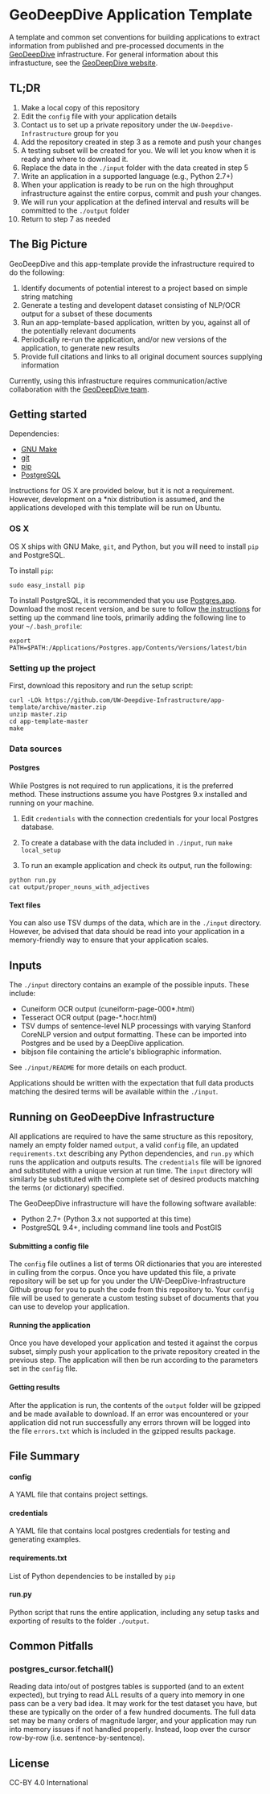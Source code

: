 # GeoDeepDive Application Template
A template and common set conventions for building applications to extract information from published and pre-processed documents in the [GeoDeepDive](https://geodeepdive.org) infrastructure. For general information about this infrastucture, see the [GeoDeepDive website](https://geodeepdive.org/about.html).

## TL;DR
1. Make a local copy of this repository
2. Edit the `config` file with your application details
3. Contact us to set up a private repository under the `UW-Deepdive-Infrastructure` group for you
4. Add the repository created in step 3 as a remote and push your changes
5. A testing subset will be created for you. We will let you know when it is ready and where to download it.
6. Replace the data in the `./input` folder with the data created in step 5
7. Write an application in a supported language (e.g., Python 2.7+)
8. When your application is ready to be run on the high throughput infrastructure against the entire corpus, commit and push your changes.
9. We will run your application at the defined interval and results will be committed to the `./output` folder
10. Return to step 7 as needed

## The Big Picture
GeoDeepDive and this app-template provide the infrastructure required to do the following:

1. Identify documents of potential interest to a project based on simple string matching
2. Generate a testing and developent dataset consisting of NLP/OCR output for a subset of these documents
3. Run an app-template-based application, written by you, against all of the potentially relevant documents 
4. Periodically re-run the application, and/or new versions of the application, to generate new results
5. Provide full citations and links to all original document sources supplying information

Currently, using this infrastructure requires communication/active collaboration with the [GeoDeepDive team](https://geodeepdive.org/people.html). 

## Getting started
Dependencies:
  + [GNU Make](https://www.gnu.org/software/make/)
  + [git](https://git-scm.com/)
  + [pip](https://pypi.python.org/pypi/pip)
  + [PostgreSQL](http://www.postgresql.org/)

Instructions for OS X are provided below, but it is not a requirement. However, development on a \*nix distribution is assumed, and the applications developed with this template will be run on Ubuntu.

### OS X
OS X ships with GNU Make, `git`, and Python, but you will need to install `pip` and PostgreSQL.

To install `pip`:
````
sudo easy_install pip
````

To install PostgreSQL, it is recommended that you use [Postgres.app](http://postgresapp.com/). Download
the most recent version, and be sure to follow [the instructions](http://postgresapp.com/documentation/cli-tools.html)
for setting up the command line tools, primarily adding the following line to your `~/.bash_profile`:

````
export PATH=$PATH:/Applications/Postgres.app/Contents/Versions/latest/bin
````


### Setting up the project
First, download this repository and run the setup script:

````
curl -LOk https://github.com/UW-Deepdive-Infrastructure/app-template/archive/master.zip
unzip master.zip
cd app-template-master
make
````

### Data sources

#### Postgres
While Postgres is not required to run applications, it is the preferred method. These instructions assume you have Postgres 9.x installed and running on your machine.

1. Edit `credentials` with the connection credentials for your local Postgres database.

2. To create a database with the data included in `./input`, run `make local_setup`

3. To run an example application and check its output, run the following:

```
python run.py
cat output/proper_nouns_with_adjectives
```

#### Text files
You can also use TSV dumps of the data, which are in the `./input` directory. However, be advised that data should be read into your application in a memory-friendly way to ensure that your application scales.

## Inputs
The `./input` directory contains an example of the possible inputs. These include:

  * Cuneiform OCR output (cuneiform-page-000\*.html)
  * Tesseract OCR output (page-\*.hocr.html)
  * TSV dumps of sentence-level NLP processings with varying Stanford CoreNLP version and output formatting. These can be imported into Postgres and be used by a DeepDive application.
  * bibjson file containing the article's bibliographic information.

 See `./input/README` for more details on each product.

Applications should be written with the expectation that full data products
matching the desired terms will be available within the `./input`.


## Running on GeoDeepDive Infrastructure
All applications are required to have the same structure as this repository, namely an empty folder named `output`, a valid
`config` file, an updated `requirements.txt` describing any Python dependencies, and `run.py` which runs the application
and outputs results. The `credentials` file will be ignored and substituted with a unique version at run time. The `input`
directory will similarly be substituted with the complete set of desired products matching the terms (or dictionary) specified.

The GeoDeepDive infrastructure will have the following software available:
  + Python 2.7+ (Python 3.x not supported at this time)
  + PostgreSQL 9.4+, including command line tools and PostGIS

#### Submitting a config file
The `config` file outlines a list of terms OR dictionaries that you are interested in culling from the corpus. Once you have
updated this file, a private repository will be set up for you under the UW-DeepDive-Infrastructure Github group for you to
push the code from this repository to. Your `config` file will be used to generate a custom testing subset of documents that
you can use to develop your application.

#### Running the application
Once you have developed your application and tested it against the corpus subset, simply push your application to the
private repository created in the previous step. The application will then be run according to the parameters set in the
`config` file.

#### Getting results
After the application is run, the contents of the `output` folder will be gzipped and be made available to download. If
an error was encountered or your application did not run successfully any errors thrown will be logged into the file
`errors.txt` which is included in the gzipped results package.

## File Summary

#### config
A YAML file that contains project settings.


#### credentials
A YAML file that contains local postgres credentials for testing and generating examples.


#### requirements.txt
List of Python dependencies to be installed by `pip`


#### run.py
Python script that runs the entire application, including any setup tasks and exporting of results to the folder `./output`.

## Common Pitfalls
### postgres_cursor.fetchall()
Reading data into/out of postgres tables is supported (and to an extent expected),
but trying to read ALL results of a query into memory in one pass can be a very bad idea.
It may work for the test dataset you have, but these are typically on the order of a few
hundred documents. The full data set may be many orders of magnitude larger, and your application
may run into memory issues if not handled properly. Instead, loop over the cursor row-by-row (i.e. 
sentence-by-sentence).

## License
CC-BY 4.0 International
